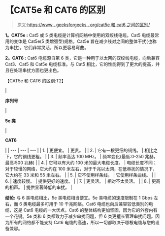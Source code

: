 # 【CAT5e 和 CAT6 的区别

> 原文:[https://www . geeksforgeeks . org/cat5e 和 cat6 之间的区别/](https://www.geeksforgeeks.org/difference-between-cat5e-and-cat6/)

**1。CAT5e :**
Cat5 或 5 类电缆是计算机网络中使用的双绞线电缆。Cat5 电缆最常用的变体是 Cat5e(5 类增强型)规格。Cat5e 旨在减少线对之间的整体干扰(也称为串扰)。它们非常灵活，所以更容易弯曲。

**2。CAT6 :**
Cat6 电缆源自第 6 类，它是一种用于以太网的双绞线电缆，向后兼容 Cat3、Cat5 和 Cat5e 电缆标准。与 Cat5 相比，它的性能得到了更大的提高，并且在处理串扰方面也更出色。

【CAT5e 和 CAT6 的区别:T2】

| 

**序列号**

 | 

**5e 类**

 | 

**CAT6**

 |
| --- | --- | --- |
| 1. | 更便宜。 | 更贵。 |
| 2. | 它有一根更细的铜线。 | 相比之下，它的铜线更粗。 |
| 3. | 频率高达 100 MHz。 | 频率变化(最低:0-250 兆赫，最高:500 兆赫) |
| 4. | 它可以有大约 100 米的最大电缆长度。 | 电缆长度不同；对于较慢的网络，它大约在 100 米左右，对于千兆以太网，在低串扰的情况下，它大约在 33 米和 55 米左右。 |
| 5. | 它不使用样条线。 | 它使用样条曲线。 |
| 6. | 速度较慢。 | 提供更好的速度。 |
| 7. | 更灵活。 | 相对不太灵活。 |
| 8. | 更高的相声。 | 提供显著降低的串扰。 |

**结论:**
与 6 类电缆相比，5e 类电缆相当便宜。5e 类电缆的速度限制在 1 Gbps 左右，而 6 类电缆最多可用于 10 千兆网络。Cat6 电缆也向后兼容较低类别的电缆，这是 Cat6 电缆的一大优点。Cat6 的整体结构更加坚固，因为它的外套内有一个花键。5e 类和 6 类都致力于减少串扰问题，但 6 类更擅长管理串扰问题。因为所有的网络都不能支持 Cat6 电缆的高速，所以一切都取决于哪根电缆与您的设备兼容。